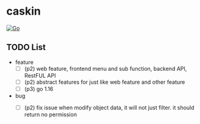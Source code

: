 # caskin

[![Go](https://github.com/AWaterColorPen/caskin/actions/workflows/go.yml/badge.svg?branch=main)](https://github.com/AWaterColorPen/caskin/actions/workflows/go.yml)


## TODO List

- feature
  - [ ] (p2) web feature, frontend menu and sub function, backend API, RestFUL API
  - [ ] (p2) abstract features for just like web feature and other feature
  - [ ] (p3) go 1.16
- bug
  - [ ] (p2) fix issue when modify object data, it will not just filter. it should return no permission
  